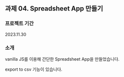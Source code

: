 과제 04. Spreadsheet App 만들기
---
### 프로젝트 기간
2023.11.30
### 소개
vanilla JS를 이용해 간단한 Spreadsheet App을 만들었습니다.

export to csv 기능이 있습니다.
